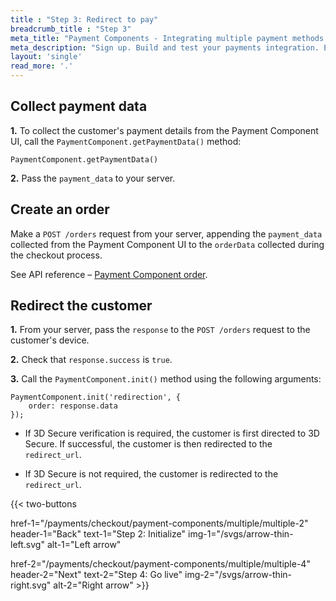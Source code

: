 ```yaml
---
title : "Step 3: Redirect to pay"
breadcrumb_title : "Step 3"
meta_title: "Payment Components - Integrating multiple payment methods step 3 - MultiSafepay Docs"
meta_description: "Sign up. Build and test your payments integration. Explore our products and services. Use our API reference, SDKs, and wrappers. Get support."
layout: 'single'
read_more: '.'
--- 
```


## Collect payment data
**1.** To collect the customer's payment details from the Payment Component UI, call the `PaymentComponent.getPaymentData()` method:

```
PaymentComponent.getPaymentData()
```

**2.** Pass the `payment_data` to your server.

## Create an order

Make a `POST /orders` request from your server, appending the `payment_data` collected from the Payment Component UI to the `orderData` collected during the checkout process.

See API reference – [Payment Component order](/api/#payment-component-order).

## Redirect the customer

**1.** From your server, pass the `response` to the `POST /orders` request to the customer's device. 

**2.** Check that `response.success` is `true`.

**3.** Call the `PaymentComponent.init()` method using the following arguments:
```
PaymentComponent.init('redirection', {
    order: response.data
});
```
- If 3D Secure verification is required, the customer is first directed to 3D Secure. If successful, the customer is then redirected to the `redirect_url`. 

- If 3D Secure is not required, the customer is redirected to the `redirect_url`.

{{< two-buttons

href-1="/payments/checkout/payment-components/multiple/multiple-2" header-1="Back" text-1="Step 2: Initialize" img-1="/svgs/arrow-thin-left.svg" alt-1="Left arrow" 

href-2="/payments/checkout/payment-components/multiple/multiple-4" header-2="Next" text-2="Step 4: Go live" img-2="/svgs/arrow-thin-right.svg" alt-2="Right arrow" >}}


